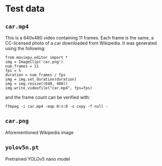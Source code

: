 # Test data

## `car.mp4`

This is a 640x480 video containing 11 frames. Each frame is the same, a CC-licensed photo of a car downloaded from Wikipedia. It was generated using the following:

```
from moviepy.editor import *
img = ImageClip('car.png')
num_frames = 11
fps = 5
duration = num_frames / fps
img = img.set_duration(duration)
img = img.resize((640, 480))
img.write_videofile("car.mp4", fps=fps)
```

and the frame count can be verified with:

```
ffmpeg -i car.mp4 -map 0:v:0 -c copy -f null -
```

## `car.png`

Aforementioned Wikipedia image

## `yolov5n.pt`

Pretrained YOLOv5 nano model
